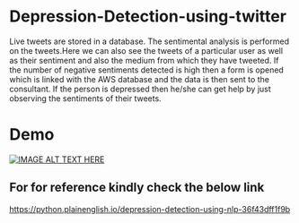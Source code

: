 # Depression-Detection-using-twitter
Live tweets are stored in a database. The sentimental analysis is performed on the tweets.Here we can also see the tweets of a particular user as well as their sentiment and also the medium from which they have tweeted. If the number of negative sentiments detected is high then a form is opened which is linked with the AWS database and the data is then sent to the consultant. If the person is depressed then he/she can get help by just observing the sentiments of their tweets.

# Demo

[![IMAGE ALT TEXT HERE](https://img.youtube.com/vi/ZngA_bLGyns/maxresdefault.jpg)](https://www.youtube.com/watch?v=ZngA_bLGyns)

## For for reference kindly check the below link
https://python.plainenglish.io/depression-detection-using-nlp-36f43dff1f9b
